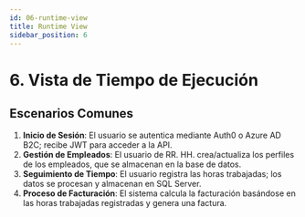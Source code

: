 ```yaml
---
id: 06-runtime-view
title: Runtime View
sidebar_position: 6
---
```


# 6. Vista de Tiempo de Ejecución

## Escenarios Comunes

1. **Inicio de Sesión**: El usuario se autentica mediante Auth0 o Azure AD B2C; recibe JWT para acceder a la API.
2. **Gestión de Empleados**: El usuario de RR. HH. crea/actualiza los perfiles de los empleados, que se almacenan en la base de datos.
3. **Seguimiento de Tiempo**: El usuario registra las horas trabajadas; los datos se procesan y almacenan en SQL Server.
4. **Proceso de Facturación**: El sistema calcula la facturación basándose en las horas trabajadas registradas y genera una factura.